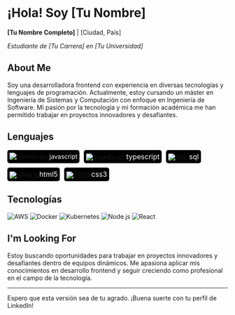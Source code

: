 # ¡Hola! Soy [Tu Nombre]

**[Tu Nombre Completo]** | [Ciudad, País]

*Estudiante de [Tu Carrera] en [Tu Universidad]*

## About Me

Soy una desarrolladora frontend con experiencia en diversas tecnologías y lenguajes de programación. Actualmente, estoy cursando un máster en Ingeniería de Sistemas y Computación con enfoque en Ingeniería de Software. Mi pasión por la tecnología y mi formación académica me han permitido trabajar en proyectos innovadores y desafiantes.

## Lenguajes
<div style="display: flex; flex-wrap: wrap; gap: 10px;">
   <div style="display: flex; align-items: center; background-color: black; padding: 5px; border-radius: 5px;">
    <img src="https://img.shields.io/badge/-JavaScript-F7DF1E?style=for-the-badge&logo=javascript&logoColor=black" alt="JavaScript" style="vertical-align: middle;"/>
    <span style="color: white; text-transform: lowercase; font-size: 14px; margin-left: 5px;">javascript</span>
  </div>
  <span style="background-color: black; padding: 5px; border-radius: 5px;">
    <img src="https://img.shields.io/badge/typescript-007ACC?style=for-the-badge&logo=typescript&logoColor=white" alt="TypeScript" style="vertical-align: middle;"/>
    <span style="color: white; text-transform: lowercase; font-size: 16px;">TypeScript</span>
  </span>
  <span style="background-color: black; padding: 5px; border-radius: 5px;">
    <img src="https://img.shields.io/badge/sql-4479A1?style=for-the-badge&logo=postgresql&logoColor=white" alt="SQL" style="vertical-align: middle;"/>
    <span style="color: white; text-transform: lowercase; font-size: 16px;">SQL</span>
  </span>
  <span style="background-color: black; padding: 5px; border-radius: 5px;">
    <img src="https://img.shields.io/badge/html5-E34F26?style=for-the-badge&logo=html5&logoColor=white" alt="HTML5" style="vertical-align: middle;"/>
    <span style="color: white; text-transform: lowercase; font-size: 16px;">HTML5</span>
  </span>
  <span style="background-color: black; padding: 5px; border-radius: 5px;">
    <img src="https://img.shields.io/badge/css3-1572B6?style=for-the-badge&logo=css3&logoColor=white" alt="CSS3" style="vertical-align: middle;"/>
    <span style="color: white; text-transform: lowercase; font-size: 16px;">CSS3</span>
  </span>
</div>

## Tecnologías

![AWS](https://camo.githubusercontent.com/1a5b4f9d66d7c4b77ae5b168e3a8a84de378879ed0153d8a720506601232fcf9/68747470733a2f2f696d672e736869656c64732e696f2f62616467652f2d4157532d3030303f266c6f676f3d616d617a6f6e2d617773)
![Docker](https://camo.githubusercontent.com/2fbf8a3e7b87ec0c1ec7dfd5c7b7d23a307cf04b2fae24fd7cdd6e1719d7b911/68747470733a2f2f696d672e736869656c64732e696f2f62616467652f2d446f636b65722d3030303f266c6f676f3d646f636b6572)
![Kubernetes](https://camo.githubusercontent.com/66f5ec7b727925ba643c568e2da2790eb1ab6e7f0d275f3b13ddf9a1d1b8c499/68747470733a2f2f696d672e736869656c64732e696f2f62616467652f2d4b756265726e657465732d3030303f266c6f676f3d6b756265726e65746573)
![Node.js](https://camo.githubusercontent.com/3c352ef2e43e7a62d6143b34b70cdb3263244d318152ae592b2fbe48c1e194cd/68747470733a2f2f696d672e736869656c64732e696f2f62616467652f2d4e6f64652e6a732d3030303f266c6f676f3d6e6f64652d6a73266c6f676f436f6c6f723d23333939393333)
![React](https://camo.githubusercontent.com/0f8d3f2038117028d6a4f0f2d3e2533d4d8a841db46b8f4f5808a1d2f95b93b6/68747470733a2f2f696d672e736869656c64732e696f2f62616467652f2d52656163742d3030303f266c6f676f3d5265616374)

## I'm Looking For

Estoy buscando oportunidades para trabajar en proyectos innovadores y desafiantes dentro de equipos dinámicos. Me apasiona aplicar mis conocimientos en desarrollo frontend y seguir creciendo como profesional en el campo de la tecnología.

---

Espero que esta versión sea de tu agrado. ¡Buena suerte con tu perfil de LinkedIn!
